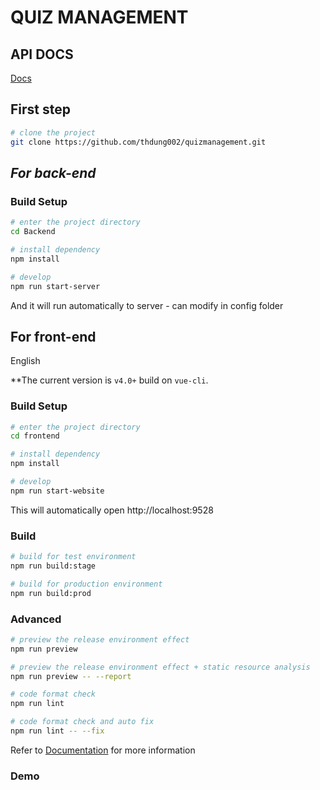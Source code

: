 # QUIZ MANAGEMENT

## API DOCS
[Docs](https://thdung002.github.io/apidocs/)

## First step
```bash
# clone the project
git clone https://github.com/thdung002/quizmanagement.git
```
## _For back-end_

### Build Setup

```bash
# enter the project directory
cd Backend

# install dependency
npm install

# develop
npm run start-server
```

And it will run automatically to server - can modify in config folder

## For front-end

English 




**The current version is `v4.0+` build on `vue-cli`. 


### Build Setup

```bash
# enter the project directory
cd frontend

# install dependency
npm install

# develop
npm run start-website
```

This will automatically open http://localhost:9528

### Build

```bash
# build for test environment
npm run build:stage

# build for production environment
npm run build:prod
```

### Advanced

```bash
# preview the release environment effect
npm run preview

# preview the release environment effect + static resource analysis
npm run preview -- --report

# code format check
npm run lint

# code format check and auto fix
npm run lint -- --fix
```


Refer to [Documentation](https://panjiachen.github.io/vue-element-admin-site/guide/essentials/deploy.html) for more information

### Demo
